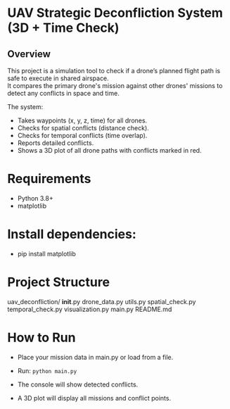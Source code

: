 # UAV Strategic Deconfliction System (3D + Time Check)

## Overview
This project is a simulation tool to check if a drone’s planned flight path is safe to execute in shared airspace.  
It compares the primary drone's mission against other drones' missions to detect any conflicts in space and time.

The system:
- Takes waypoints (x, y, z, time) for all drones.
- Checks for spatial conflicts (distance check).
- Checks for temporal conflicts (time overlap).
- Reports detailed conflicts.
- Shows a 3D plot of all drone paths with conflicts marked in red.


# Requirements
- Python 3.8+
- matplotlib

# Install dependencies:
- pip install matplotlib

# Project Structure
uav_deconfliction/
    __init__.py
    drone_data.py
    utils.py
    spatial_check.py
    temporal_check.py
    visualization.py
main.py
README.md

# How to Run
- Place your mission data in main.py or load from a file.

- Run: `python main.py`

- The console will show detected conflicts.
- A 3D plot will display all missions and conflict points.